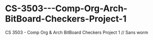 # CS-3503---Comp-Org-Arch-BitBoard-Checkers-Project-1
CS 3503 - Comp Org &amp; Arch BitBoard Checkers Project 1
// Sans worm